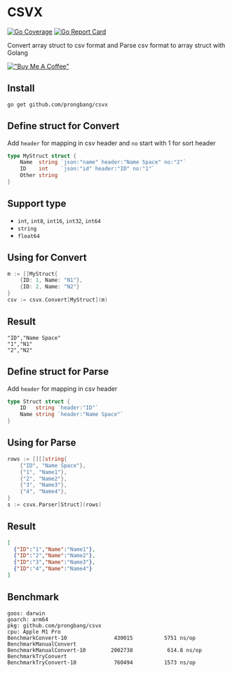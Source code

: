 # CSVX

[![Go Coverage](https://github.com/prongbang/csvx/wiki/coverage.svg)](https://raw.githack.com/wiki/prongbang/csvx/coverage.html)
[![Go Report Card](https://goreportcard.com/badge/github.com/prongbang/csvx)](https://goreportcard.com/report/github.com/prongbang/csvx)

Convert array struct to csv format and Parse csv format to array struct with Golang 

[!["Buy Me A Coffee"](https://www.buymeacoffee.com/assets/img/custom_images/orange_img.png)](https://www.buymeacoffee.com/prongbang)

## Install

```shell
go get github.com/prongbang/csvx
```

## Define struct for Convert

Add `header` for mapping in csv header and `no` start with 1 for sort header

```go
type MyStruct struct {
    Name  string `json:"name" header:"Name Space" no:"2"`
    ID    int    `json:"id" header:"ID" no:"1"`
    Other string
}
```

## Support type

- `int`, `int8`, `int16`, `int32`, `int64`
- `string`
- `float64`

## Using for Convert

```go
m := []MyStruct{
    {ID: 1, Name: "N1"}, 
    {ID: 2, Name: "N2"}
}
csv := csvx.Convert[MyStruct](m)
```

## Result

```csv
"ID","Name Space"
"1","N1"
"2","N2"
```

## Define struct for Parse

Add `header` for mapping in csv header

```go
type Struct struct {
	ID   string `header:"ID"`
	Name string `header:"Name Space"`
}
```

## Using for Parse

```go
rows := [][]string{
    {"ID", "Name Space"},
    {"1", "Name1"},
    {"2", "Name2"},
    {"3", "Name3"},
    {"4", "Name4"},
}
s := csvx.Parser[Struct](rows)
```

## Result

```json
[
  {"ID":"1","Name":"Name1"},
  {"ID":"2","Name":"Name2"},
  {"ID":"3","Name":"Name3"},
  {"ID":"4","Name":"Name4"}
]
```

## Benchmark

```shell
goos: darwin
goarch: arm64
pkg: github.com/prongbang/csvx
cpu: Apple M1 Pro
BenchmarkConvert-10          	  430015	      5751 ns/op
BenchmarkManualConvert
BenchmarkManualConvert-10    	 2002738	       614.8 ns/op
BenchmarkTryConvert
BenchmarkTryConvert-10    	      760494	      1573 ns/op
```